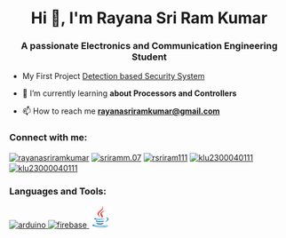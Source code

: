 <h1 align="center">Hi 👋, I'm Rayana Sri Ram Kumar</h1>
<h3 align="center">A passionate Electronics and Communication Engineering Student</h3>

- My First Project [Detection based Security System](https://youtu.be/ZynbXOKFSTY?si=pAMoelumMO7xmmyT)

- 🌱 I’m currently learning **about Processors and Controllers**

- 📫 How to reach me **rayanasriramkumar@gmail.com**

<h3 align="left">Connect with me:</h3>
<p align="left">
<a href="https://linkedin.com/in/rayana-sri-ram-kumar" target="blank"><img align="center" src="https://raw.githubusercontent.com/rahuldkjain/github-profile-readme-generator/master/src/images/icons/Social/linked-in-alt.svg" alt="rayanasriramkumar" height="30" width="40" /></a>
<a href="https://instagram.com/sriramm.07" target="blank"><img align="center" src="https://raw.githubusercontent.com/rahuldkjain/github-profile-readme-generator/master/src/images/icons/Social/instagram.svg" alt="sriramm.07" height="30" width="40" /></a>
<a href="www.youtube.com/@RSriRam111" target="blank"><img align="center" src="https://raw.githubusercontent.com/rahuldkjain/github-profile-readme-generator/master/src/images/icons/Social/youtube.svg" alt="rsriram111" height="30" width="40" /></a>
<a href="https://www.codechef.com/users/klu2300040111" target="blank"><img align="center" src="https://cdn.jsdelivr.net/npm/simple-icons@3.1.0/icons/codechef.svg" alt="klu2300040111" height="30" width="40" /></a>
<a href="https://www.hackerrank.com/klu23000040111" target="blank"><img align="center" src="https://raw.githubusercontent.com/rahuldkjain/github-profile-readme-generator/master/src/images/icons/Social/hackerrank.svg" alt="klu23000040111" height="30" width="40" /></a>
</p>

<h3 align="left">Languages and Tools:</h3>
<p align="left"> <a href="https://www.arduino.cc/" target="_blank" rel="noreferrer"> <img src="https://cdn.worldvectorlogo.com/logos/arduino-1.svg" alt="arduino" width="40" height="40"/> </a> <a href="https://firebase.google.com/" target="_blank" rel="noreferrer"> <img src="https://www.vectorlogo.zone/logos/firebase/firebase-icon.svg" alt="firebase" width="40" height="40"/> </a> <a href="https://www.java.com" target="_blank" rel="noreferrer"> <img src="https://raw.githubusercontent.com/devicons/devicon/master/icons/java/java-original.svg" alt="java" width="40" height="40"/> </a> </p>
